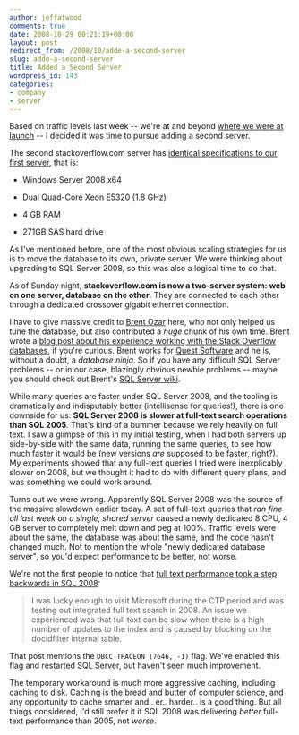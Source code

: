 ```yaml
---
author: jeffatwood
comments: true
date: 2008-10-29 00:21:19+00:00
layout: post
redirect_from: /2008/10/adde-a-second-server
slug: adde-a-second-server
title: Added a Second Server
wordpress_id: 143
categories:
- company
- server
---
```



Based on traffic levels last week -- we're at and beyond [where we were at launch](http://blog.stackoverflow.com/2008/09/then-a-miracle-occurs-public-beta/) -- I decided it was time to pursue adding a second server.



The second stackoverflow.com server has [identical specifications to our first server](http://blog.stackoverflow.com/2008/04/our-dedicated-server/), that is:







  * Windows Server 2008 x64

  * Dual Quad-Core Xeon E5320 (1.8 GHz)

  * 4 GB RAM

  * 271GB SAS hard drive





As I've mentioned before, one of the most obvious scaling strategies for us is to move the database to its own, private server. We were thinking about upgrading to SQL Server 2008, so this was also a logical time to do that.



As of Sunday night, **stackoverflow.com is now a two-server system: web on one server, database on the other**. They are connected to each other through a dedicated crossover gigabit ethernet connection.



I have to give massive credit to [Brent Ozar](http://www.brentozar.com/) here, who not only helped us tune the database, but also contributed a _huge_ chunk of his own time. Brent wrote a [blog post about his experience working with the Stack Overflow databases](http://www.brentozar.com/archive/2008/10/sql-2008-upgrade-tuning-for-stackoverflowcom/), if you're curious. Brent works for [Quest Software](http://www.quest.com/) and he is, without a doubt, a _database ninja_. So if you have any difficult SQL Server problems -- or in our case, blazingly obvious newbie problems -- maybe you should check out Brent's [SQL Server wiki](http://sqlserverpedia.com/wiki ).



While many queries are faster under SQL Server 2008, and the tooling is dramatically and indisputably better (intellisense for queries!), there is one downside for us: **SQL Server 2008 is slower at full-text search operations than SQL 2005**. That's kind of a bummer because we rely heavily on full text. I saw a glimpse of this in my initial testing, when I had both servers up side-by-side with the same data, running the same queries, to see how much faster it would be (new versions _are_ supposed to be faster, right?). My experiments showed that any full-text queries I tried were inexplicably slower on 2008, but we thought it had to do with different query plans, and was something we could work around.



Turns out we were wrong. Apparently SQL Server 2008 was the source of the massive slowdown earlier today. A set of full-text queries that _ran fine all last week on a single, shared server_ caused a newly dedicated 8 CPU, 4 GB server to completely melt down and peg at 100%. Traffic levels were about the same, the database was about the same, and the code hasn't changed much. Not to mention the whole "newly dedicated database server", so you'd expect performance to be better, not worse.



We're not the first people to notice that [full text performance took a step backwards in SQL 2008](http://sqldev.wordpress.com/2008/09/16/sql-server-2008-full-text-slowness/):





<blockquote>
I was lucky enough to visit Microsoft during the CTP period and was testing out integrated full text search in 2008. An issue we experienced was that full text can be slow when there is a high number of updates to the index and is caused by blocking on the docidfilter internal table. 
</blockquote>





That post mentions the `DBCC TRACEON (7646, -1)` flag. We've enabled this flag and restarted SQL Server, but haven't seen much improvement.



The temporary workaround is much more aggressive caching, including caching to disk. Caching is the bread and butter of computer science, and any opportunity to cache smarter and.. er.. harder.. is a good thing. But all things considered, I'd still prefer it if SQL 2008 was delivering _better_ full-text performance than 2005, not _worse_.

